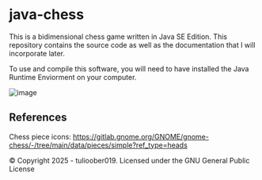 # java-chess

This is a bidimensional chess game written in Java SE Edition. This repository contains the source code as well as the documentation that I will incorporate later.

To use and compile this software, you will need to have installed the Java Runtime Enviorment on your computer.

![image](https://github.com/user-attachments/assets/f94eacec-5320-4e4b-90d3-a21d56541bec)

## References
Chess piece icons: https://gitlab.gnome.org/GNOME/gnome-chess/-/tree/main/data/pieces/simple?ref_type=heads

©️ Copyright 2025 - tulioober019. Licensed under the GNU General Public License 